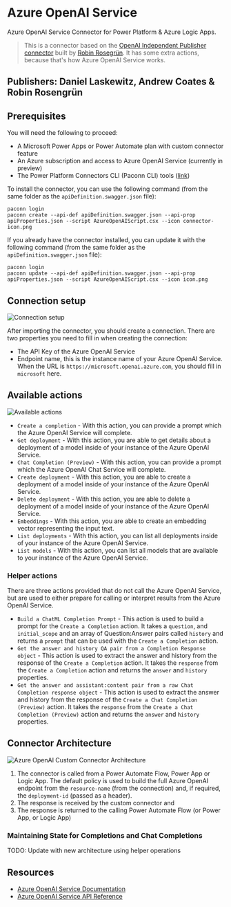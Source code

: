 # Azure OpenAI Service

Azure OpenAI Service Connector for Power Platform & Azure Logic Apps.

> This is a connector based on the [OpenAI Independent Publisher connector](https://learn.microsoft.com/connectors/openaiip/) built by [Robin Rosegrün](https://linktr.ee/r2power). It has some extra actions, because that's how Azure OpenAI Service works.

## Publishers: Daniel Laskewitz, Andrew Coates & Robin Rosengrün

## Prerequisites

You will need the following to proceed:

* A Microsoft Power Apps or Power Automate plan with custom connector feature
* An Azure subscription and access to Azure OpenAI Service (currently in preview)
* The Power Platform Connectors CLI (Paconn CLI) tools ([link](https://learn.microsoft.com/connectors/custom-connectors/paconn-cli))

To install the connector, you can use the following command (from the same folder as the `apiDefinition.swagger.json` file):

```pwsh
paconn login
paconn create --api-def apiDefinition.swagger.json --api-prop apiProperties.json --script AzureOpenAIScript.csx --icon connector-icon.png
```

If you already have the connector installed, you can update it with the following command (from the same folder as the `apiDefinition.swagger.json` file):

```pwsh
paconn login
paconn update --api-def apiDefinition.swagger.json --api-prop apiProperties.json --script AzureOpenAIScript.csx --icon icon.png
```

## Connection setup

![Connection setup](./resources/create-connection.png)

After importing the connector, you should create a  connection. There are two properties you need to fill in when creating the connection:

* The API Key of the Azure OpenAI Service
* Endpoint name, this is the instance name of your Azure OpenAI Service. When the URL is `https://microsoft.openai.azure.com`, you should fill in `microsoft` here.

## Available actions

![Available actions](./resources/available-actions.png)

* `Create a completion` - With this action, you can provide a prompt which the Azure OpenAI Service will complete.
* `Get deployment` - With this action, you are able to get details about a deployment of a model inside of your instance of the Azure OpenAI Service.
* `Chat Completion (Preview)` - With this action, you can provide a prompt which the Azure OpenAI Chat Service will complete.
* `Create deployment` - With this action, you are able to create a deployment of a model inside of your instance of the Azure OpenAI Service.
* `Delete deployment` - With this action, you are able to delete a deployment of a model inside of your instance of the Azure OpenAI Service.
* `Embeddings` - With this action, you are able to create an embedding vector representing the input text.
* `List deployments` - With this action, you can list all deployments inside of your instance of the Azure OpenAI Service.
* `List models` - With this action, you can list all models that are available to your instance of the Azure OpenAI Service.

### Helper actions

There are three actions provided that do not call the Azure OpenAI Service, but are used to either prepare for calling or interpret results from the Azure OpenAI Service.

* `Build a ChatML Completion Prompt` - This action is used to build a prompt for the `Create a Completion` action. It takes a `question`, and `initial_scope` and an array of Question:Answer pairs called `history` and returns a `prompt` that can be used with the `Create a Completion` action.
* `Get the answer and history QA pair from a Completion Response object` - This action is used to extract the answer and history from the response of the `Create a Completion` action. It takes the `response` from the `Create a Completion` action and returns the `answer` and `history` properties.
* `Get the answer and assistant:content pair from a raw Chat Completion response object` - This action is used to extract the answer and history from the response of the `Create a Chat Completion (Preview)` action. It takes the `response` from the `Create a Chat Completion (Preview)` action and returns the `answer` and `history` properties.

## Connector Architecture

![Azure OpenAI Custom Connector Architecture](./resources/azure-openai-custom-connector-architecture.png)

1. The connector is called from a Power Automate Flow, Power App or Logic App. The default policy is used to build the full Azure OpenAI endpoint from the `resource-name` (from the connection) and, if required, the `deployment-id` (passed as a header).
1. The response is received by the custom connector and
1. The response is returned to the calling Power Automate Flow (or Power App, or Logic App)

### Maintaining State for Completions and Chat Completions

TODO: Update with new architecture using helper operations

## Resources

* [Azure OpenAI Service Documentation](https://learn.microsoft.com/azure/cognitive-services/openai/)
* [Azure OpenAI Service API Reference](https://learn.microsoft.com/azure/cognitive-services/openai/reference)
